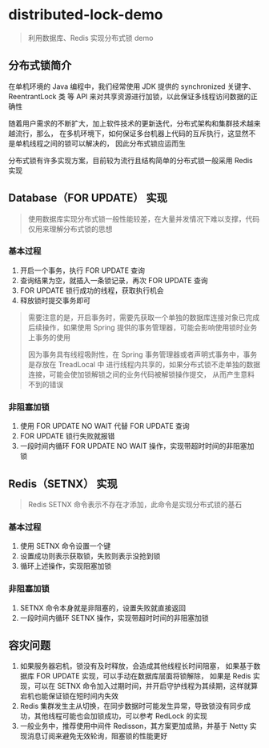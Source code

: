 # distributed-lock-demo

> 利用数据库、Redis 实现分布式锁 demo

## 分布式锁简介

在单机环境的 Java 编程中，我们经常使用 JDK 提供的 synchronized 关键字、ReentrantLock 类 等 API 来对共享资源进行加锁，以此保证多线程访问数据的正确性

随着用户需求的不断扩大，加上软件技术的更新迭代，分布式架构和集群技术越来越流行，那么， 在多机环境下，如何保证多台机器上代码的互斥执行，这显然不是单机线程之间的锁可以解决的， 因此分布式锁应运而生

分布式锁有许多实现方案，目前较为流行且结构简单的分布式锁一般采用 Redis 实现

## Database（FOR UPDATE） 实现

> 使用数据库实现分布式锁一般性能较差，在大量并发情况下难以支撑，代码仅用来理解分布式锁的思想

### 基本过程

1. 开启一个事务，执行 FOR UPDATE 查询
2. 查询结果为空，就插入一条锁记录，再次 FOR UPDATE 查询
3. FOR UPDATE 锁行成功的线程，获取执行机会
4. 释放锁时提交事务即可

> 需要注意的是，开启事务时，需要先获取一个单独的数据库连接对象已完成后续操作，如果使用 Spring
> 提供的事务管理器，可能会影响使用锁时业务上事务的使用
>
> 因为事务具有线程吸附性，在 Spring 事务管理器或者声明式事务中，事务是存放在 TreadLocal 中
> 进行线程内共享的，如果分布式锁不走单独的数据连接，可能会使加锁解锁之间的业务代码被解锁操作提交，
> 从而产生意料不到的错误

### 非阻塞加锁

1. 使用 FOR UPDATE NO WAIT 代替 FOR UPDATE 查询
2. FOR UPDATE 锁行失败就报错
3. 一段时间内循环 FOR UPDATE NO WAIT 操作，实现带超时时间的非阻塞加锁

## Redis（SETNX） 实现

> Redis SETNX 命令表示不存在才添加，此命令是实现分布式锁的基石

### 基本过程

1. 使用 SETNX 命令设置一个键
2. 设置成功则表示获取锁，失败则表示没抢到锁
3. 循环上述操作，实现阻塞加锁

### 非阻塞加锁

1. SETNX 命令本身就是非阻塞的，设置失败就直接返回
2. 一段时间内循环 SETNX 操作，实现带超时时间的非阻塞加锁

## 容灾问题

1. 如果服务器宕机，锁没有及时释放，会造成其他线程长时间阻塞， 如果基于数据库 FOR UPDATE 实现，可以手动在数据库层面将锁解除， 如果是 Redis 实现，可以在 SETNX
   命令加入过期时间，并开启守护线程为其续期，这样就算宕机也能保证锁在短时间内失效
2. Redis 集群发生主从切换，在同步数据时可能发生异常，导致锁没有同步成功，其他线程可能也会加锁成功，可以参考 RedLock 的实现
3. 一般业务中，推荐使用中间件 Redisson，其方案更加成熟，并基于 Netty 实现消息订阅来避免无效轮询，阻塞锁的性能更好

